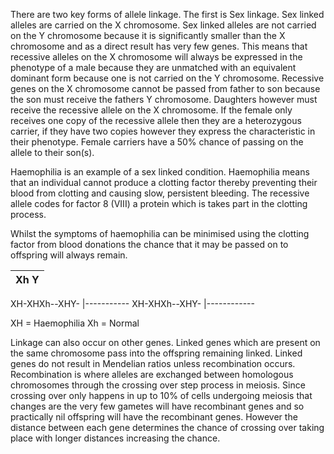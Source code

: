 There are two key forms of allele linkage. The first is Sex linkage. Sex linked alleles are carried on the 
X chromosome. Sex linked alleles are not carried on the Y chromosome because it is significantly smaller 
than the X chromosome and as a direct result has very few genes. This means that recessive alleles on the X 
chromosome will always be expressed in the phenotype of a male because they are unmatched with an 
equivalent dominant form because one is not carried on the Y chromosome. Recessive genes on the X chromosome cannot be passed from father to son because the son must receive the fathers Y chromosome. Daughters however must receive the recessive allele on the X chromosome. If the female only receives one copy of the recessive allele then they are a heterozygous carrier, if they have two copies however they express the characteristic in their phenotype. Female carriers have a 50% chance of passing on the allele to their son(s).

Haemophilia is an example of a sex linked condition. Haemophilia means that an individual cannot produce a clotting factor thereby preventing their blood from clotting and causing slow, persistent bleeding. The recessive allele codes for factor 8 (VIII) a protein which is takes part in the clotting process.

Whilst the symptoms of haemophilia can be minimised using the clotting factor from blood donations the chance that it may be passed on to offspring will always remain.

|   Xh    Y
|------------
XH-XHXh--XHY-
|-----------
XH-XHXh--XHY-
|------------

XH = Haemophilia
Xh = Normal

Linkage can also occur on other genes. Linked genes which are present on the same chromosome pass into the offspring remaining linked. Linked genes do not result in Mendelian ratios unless recombination occurs. Recombination is where alleles are exchanged between homologous chromosomes through the crossing over step process in meiosis. Since crossing over only happens in up to 10% of cells undergoing meiosis that changes are the very few gametes will have recombinant genes and so practically nil offspring will have the recombinant genes. However the distance between each gene determines the chance of crossing over taking place with longer distances increasing the chance.
